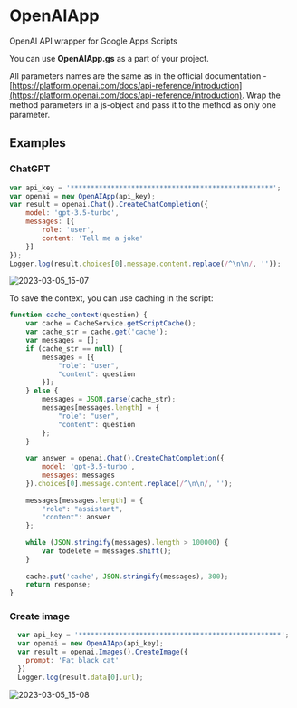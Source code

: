 # OpenAIApp
OpenAI API wrapper for Google Apps Scripts

You can use **OpenAIApp.gs** as a part of your project.

All parameters names are the same as in the official documentation - [https://platform.openai.com/docs/api-reference/introduction](https://platform.openai.com/docs/api-reference/introduction).  Wrap the method parameters in a js-object and pass it to the method as only one parameter.

## Examples

### ChatGPT

```javascript
var api_key = '**************************************************';
var openai = new OpenAIApp(api_key);
var result = openai.Chat().CreateChatCompletion({
    model: 'gpt-3.5-turbo',
    messages: [{
        role: 'user',
        content: 'Tell me a joke'
    }]
});
Logger.log(result.choices[0].message.content.replace(/^\n\n/, ''));
```
![2023-03-05_15-07](https://user-images.githubusercontent.com/11365082/222959596-39c2b593-5de4-41e1-ab36-956bb31cb02f.png)

To save the context, you can use caching in the script:

```javascript
function cache_context(question) {
    var cache = CacheService.getScriptCache();
    var cache_str = cache.get('cache');
    var messages = [];
    if (cache_str == null) {
        messages = [{
            "role": "user",
            "content": question
        }];
    } else {
        messages = JSON.parse(cache_str);
        messages[messages.length] = {
            "role": "user",
            "content": question
        };
    }
    
    var answer = openai.Chat().CreateChatCompletion({
        model: 'gpt-3.5-turbo',
        messages: messages
    }).choices[0].message.content.replace(/^\n\n/, '');
    
    messages[messages.length] = {
        "role": "assistant",
        "content": answer
    };
    
    while (JSON.stringify(messages).length > 100000) {
        var todelete = messages.shift();
    }
    
    cache.put('cache', JSON.stringify(messages), 300);
    return response;
}
```

### Create image

```javascript
  var api_key = '**************************************************';
  var openai = new OpenAIApp(api_key);
  var result = openai.Images().CreateImage({
    prompt: 'Fat black cat'
  })
  Logger.log(result.data[0].url);
```

![2023-03-05_15-08](https://user-images.githubusercontent.com/11365082/222959857-3089b92e-fe9a-47b1-be8f-4fcde7192887.png)
